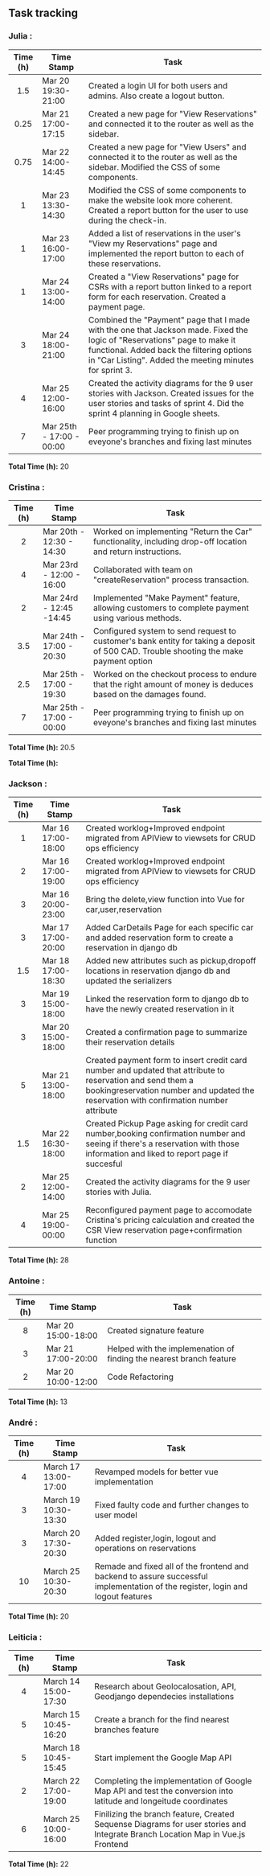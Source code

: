 ## Task tracking

### Julia :

| Time (h) | Time Stamp               | Task                                                                                                                                                                                                                             |
| :------: | ------------------------ | -------------------------------------------------------------------------------------------------------------------------------------------------------------------------------------------------------------------------------- |
|   1.5    | Mar 20 19:30-21:00       | Created a login UI for both users and admins. Also create a logout button.                                                                                                                                                       |
|   0.25   | Mar 21 17:00-17:15       | Created a new page for "View Reservations" and connected it to the router as well as the sidebar.                                                                                                                                |
|   0.75   | Mar 22 14:00-14:45       | Created a new page for "View Users" and connected it to the router as well as the sidebar. Modified the CSS of some components.                                                                                                  |
|    1     | Mar 23 13:30-14:30       | Modified the CSS of some components to make the website look more coherent. Created a report button for the user to use during the check-in.                                                                                     |
|    1     | Mar 23 16:00-17:00       | Added a list of reservations in the user's "View my Reservations" page and implemented the report button to each of these reservations.                                                                                          |
|    1     | Mar 24 13:00-14:00       | Created a "View Reservations" page for CSRs with a report button linked to a report form for each reservation. Created a payment page.                                                                                           |
|    3     | Mar 24 18:00-21:00       | Combined the "Payment" page that I made with the one that Jackson made. Fixed the logic of "Reservations" page to make it functional. Added back the filtering options in "Car Listing". Added the meeting minutes for sprint 3. |
|    4     | Mar 25 12:00-16:00       | Created the activity diagrams for the 9 user stories with Jackson. Created issues for the user stories and tasks of sprint 4. Did the sprint 4 planning in Google sheets.                                                        |
|    7     | Mar 25th - 17:00 - 00:00 | Peer programming trying to finish up on eveyone's branches and fixing last minutes                                                                                                                                               |

**Total Time (h):** 20

### Cristina :

| Time (h) | Time Stamp               | Task                                                                                                                                  |
| :------: | ------------------------ | ------------------------------------------------------------------------------------------------------------------------------------- |
|    2     | Mar 20th - 12:30 - 14:30 | Worked on implementing "Return the Car" functionality, including drop-off location and return instructions.                           |
|    4     | Mar 23rd - 12:00 - 16:00 | Collaborated with team on "createReservation" process transaction.                                                                    |
|    2     | Mar 24rd - 12:45 -14:45  | Implemented "Make Payment" feature, allowing customers to complete payment using various methods.                                     |
|   3.5    | Mar 24th - 17:00 - 20:30 | Configured system to send request to customer's bank entity for taking a deposit of 500 CAD. Trouble shooting the make payment option |
|   2.5    | Mar 25th - 17:00 - 19:30 | Worked on the checkout process to endure that the right amount of money is deduces based on the damages found.                        |
|    7     | Mar 25th - 17:00 - 00:00 | Peer programming trying to finish up on eveyone's branches and fixing last minutes                                                    |

**Total Time (h):** 20.5

**Total Time (h):**

### Jackson :


| Time (h) | Time Stamp               | Task                                                                                                                                  |
| :------: | ------------------------ | ------------------------------------------------------------------------------------------------------------------------------------- |
| 1 | Mar 16 17:00-18:00 | Created worklog+Improved endpoint migrated from APIView to viewsets for CRUD ops efficiency |
| 2 | Mar 16 17:00-19:00 | Created worklog+Improved endpoint migrated from APIView to viewsets for CRUD ops efficiency |
| 3 | Mar 16 20:00-23:00 | Bring the delete,view function into Vue for car,user,reservation |
| 3 | Mar 17 17:00-20:00 | Added CarDetails Page for each specific car and added reservation form to create a reservation in django db |
| 1.5 | Mar 18 17:00-18:30 | Added new attributes such as pickup,dropoff locations in reservation django db and updated the serializers |
| 3 | Mar 19 15:00-18:00 | Linked the reservation form to django db to have the newly created reservation in it |
| 3 | Mar 20 15:00-18:00 | Created a confirmation page to summarize their reservation details |
| 5 | Mar 21 13:00-18:00 | Created payment form to insert credit card number and updated that attribute to reservation and send them a bookingreservation number and updated the reservation with confirmation number attribute|
| 1.5 | Mar 22 16:30-18:00 | Created Pickup Page asking for credit card number,booking confirmation number and seeing if there's a reservation with those information and liked to report page if succesful|
| 2 | Mar 25 12:00-14:00 | Created the activity diagrams for the 9 user stories with Julia.|
|4 | Mar 25 19:00-00:00 | Reconfigured payment page to accomodate Cristina's pricing calculation and created the CSR View reservation page+confirmation function|

**Total Time (h):** 28

### Antoine :

| Time (h) | Time Stamp | Task |
| :------: | ---------- | ---- |
| 8        | Mar 20 15:00-18:00 | Created signature feature |
| 3        | Mar 21 17:00-20:00 | Helped with the implemenation of finding the nearest branch feature | 
| 2        | Mar 20 10:00-12:00 | Code Refactoring | 

**Total Time (h):** 13

### André :

| Time (h) | Time Stamp           | Task                                                                                                                            |
| :------: | -------------------- | ------------------------------------------------------------------------------------------------------------------------------- |
|    4     | March 17 13:00-17:00 | Revamped models for better vue implementation                                                                                   |
|    3     | March 19 10:30-13:30 | Fixed faulty code and further changes to user model                                                                             |
|    3     | March 20 17:30-20:30 | Added register,login, logout and operations on reservations                                                                     |
|    10    | March 25 10:30-20:30 | Remade and fixed all of the frontend and backend to assure successful implementation of the register, login and logout features |

**Total Time (h):** 20

### Leiticia :

| Time (h) | Time Stamp           | Task                                                                                                                           |
| :------: | -------------------- | ------------------------------------------------------------------------------------------------------------------------------ |
|    4     | March 14 15:00-17:30 | Research about Geolocalosation, API, Geodjango dependecies installations                                                       |
|    5     | March 15 10:45-16:20 | Create a branch for the find nearest branches feature                                                                          |
|    5     | March 18 10:45-15:45 | Start implement the Google Map API                                                                                             |
|    2     | March 22 17:00-19:00 | Completing the implementation of Google Map API and test the conversion into latitude and longeitude coordinates               |
|    6     | March 25 10:00-16:00 | Finilizing the branch feature, Created Sequense Diagrams for user stories and Integrate Branch Location Map in Vue.js Frontend |

**Total Time (h):** 22

